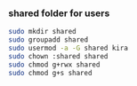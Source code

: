 ### shared folder for users


```bash
sudo mkdir shared
sudo groupadd shared
sudo usermod -a -G shared kira
sudo chown :shared shared
sudo chmod g+rwx shared
sudo chmod g+s shared
```
